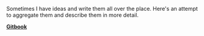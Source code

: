 Sometimes I have ideas and write them all over the place. Here's an attempt to aggregate them and describe them in more detail.

[**Gitbook**](https://www.gitbook.com/book/loveisgrief/ideas)

